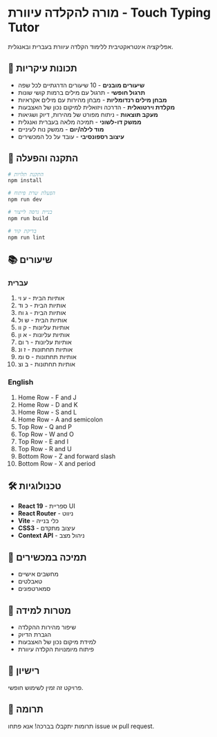 # מורה להקלדה עיוורת - Touch Typing Tutor

אפליקציה אינטראקטיבית ללימוד הקלדה עיוורת בעברית ובאנגלית.

## 🌟 תכונות עיקריות

- **שיעורים מובנים** - 10 שיעורים הדרגתיים לכל שפה
- **תרגול חופשי** - תרגול עם מילים ברמות קושי שונות
- **מבחן מילים רנדומליות** - מבחן מהירות עם מילים אקראיות
- **מקלדת וירטואלית** - הדרכה ויזואלית למיקום נכון של האצבעות
- **מעקב תוצאות** - ניתוח מפורט של מהירות, דיוק ושגיאות
- **ממשק דו-לשוני** - תמיכה מלאה בעברית ואנגלית
- **מוד לילה/יום** - ממשק נוח לעיניים
- **עיצוב רספונסיבי** - עובד על כל המכשירים

## 🚀 התקנה והפעלה

```bash
# התקנת תלויות
npm install

# הפעלת שרת פיתוח
npm run dev

# בניית גרסה לייצור
npm run build

# בדיקת קוד
npm run lint
```

## 📚 שיעורים

### עברית
1. אותיות הבית - ע וי
2. אותיות הבית - כ וד
3. אותיות הבית - ג וח
4. אותיות הבית - ש ול
5. אותיות עליונות - ק וו
6. אותיות עליונות - א ון
7. אותיות עליונות - ר ום
8. אותיות תחתונות - ז ונ
9. אותיות תחתונות - ס ומ
10. אותיות תחתונות - ב וצ

### English
1. Home Row - F and J
2. Home Row - D and K
3. Home Row - S and L
4. Home Row - A and semicolon
5. Top Row - Q and P
6. Top Row - W and O
7. Top Row - E and I
8. Top Row - R and U
9. Bottom Row - Z and forward slash
10. Bottom Row - X and period

## 🛠️ טכנולוגיות

- **React 19** - ספריית UI
- **React Router** - ניווט
- **Vite** - כלי בנייה
- **CSS3** - עיצוב מתקדם
- **Context API** - ניהול מצב

## 📱 תמיכה במכשירים

- מחשבים אישיים
- טאבלטים
- סמארטפונים

## 🎯 מטרות למידה

- שיפור מהירות ההקלדה
- הגברת הדיוק
- למידת מיקום נכון של האצבעות
- פיתוח מיומנויות הקלדה עיוורת

## 📄 רישיון

פרויקט זה זמין לשימוש חופשי.

## 🤝 תרומה

תרומות יתקבלו בברכה! אנא פתחו issue או pull request.
